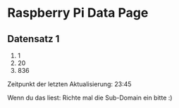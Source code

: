 
# Raspberry Pi Data Page
## Datensatz 1
1. 1
2. 20
3. 836

Zeitpunkt der letzten Aktualisierung: 23:45

Wenn du das liest: Richte mal die Sub-Domain ein bitte :)
    
